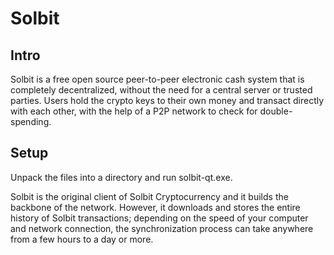 Solbit
=====================

Intro
-----
Solbit is a free open source peer-to-peer electronic cash system that is
completely decentralized, without the need for a central server or trusted
parties.  Users hold the crypto keys to their own money and transact directly
with each other, with the help of a P2P network to check for double-spending.


Setup
-----
Unpack the files into a directory and run solbit-qt.exe.

Solbit is the original client of Solbit Cryptocurrency and it builds the backbone of the network.
However, it downloads and stores the entire history of Solbit transactions;
depending on the speed of your computer and network connection, the synchronization
process can take anywhere from a few hours to a day or more.
